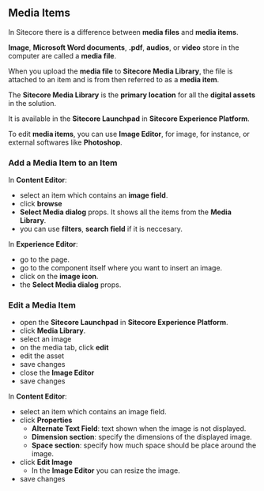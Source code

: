 ## Media Items

In Sitecore there is a difference between **media files** and **media items**.

**Image**, **Microsoft Word documents**, **.pdf**, **audios**, or **video** store in the computer are called a **media file**.

When you upload the **media file** to **Sitecore Media Library**, the file is attached to an item and is from then referred to as a **media item**.

The **Sitecore Media Library** is the **primary location** for all the **digital assets** in the solution.

It is available in the **Sitecore Launchpad** in **Sitecore Experience Platform**.

To edit **media items**, you can use **Image Editor**, for image, for instance, or external softwares like **Photoshop**.

### Add a Media Item to an Item

In **Content Editor**:

- select an item which contains an **image field**.
- click **browse** 
- **Select Media dialog** props. It shows all the items from the **Media Library**.
- you can use **filters**, **search field** if it is neccesary.

In **Experience Editor**:

- go to the page.
- go to the component itself where you want to insert an image.
- click on the **image icon**.
- the **Select Media dialog** props.

### Edit a Media Item

- open the **Sitecore Launchpad** in **Sitecore Experience Platform**.
- click **Media Library**.
- select an image
- on the media tab, click **edit**
- edit the asset
- save changes
- close the **Image Editor** 
- save changes

In **Content Editor**:

- select an item which contains an image field.
- click **Properties**
    - **Alternate Text Field**: text shown when the image is not displayed.
    - **Dimension section**: specify the dimensions of the displayed image.
    - **Space section**: specify how much space should be place around the image.
- click **Edit Image**
    - In the **Image Editor** you can resize the image.
- save changes